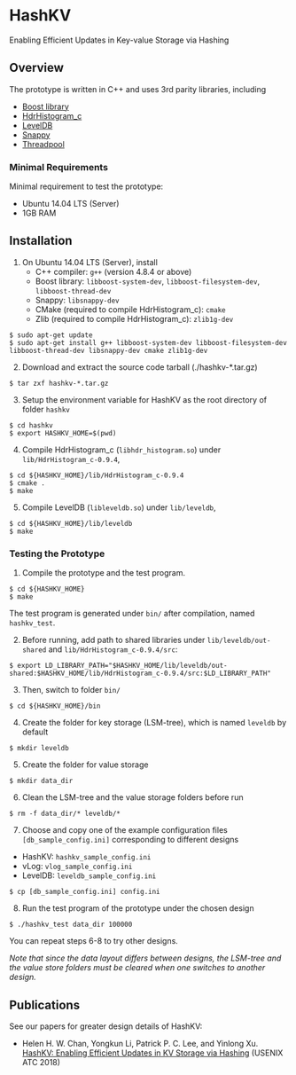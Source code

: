 # HashKV

Enabling Efficient Updates in Key-value Storage via Hashing


## Overview

The prototype is written in C++ and uses 3rd parity libraries, including
  - [Boost library](http://www.boost.org/)
  - [HdrHistogram_c](https://github.com/HdrHistogram/HdrHistogram_c)
  - [LevelDB](https://github.com/google/leveldb)
  - [Snappy](https://github.com/google/snappy)
  - [Threadpool](http://threadpool.sourceforge.net/)


### Minimal Requirements

Minimal requirement to test the prototype:
  - Ubuntu 14.04 LTS (Server)
  - 1GB RAM


## Installation

1. On Ubuntu 14.04 LTS (Server), install 
   - C++ compiler: `g++` (version 4.8.4 or above)
   - Boost library: `libboost-system-dev`, `libboost-filesystem-dev`, `libboost-thread-dev`
   - Snappy: `libsnappy-dev`
   - CMake (required to compile HdrHistogram_c): `cmake`
   - Zlib (required to compile HdrHistogram_c): `zlib1g-dev`

```Shell
$ sudo apt-get update
$ sudo apt-get install g++ libboost-system-dev libboost-filesystem-dev libboost-thread-dev libsnappy-dev cmake zlib1g-dev
```

2. Download and extract the source code tarball (./hashkv-*.tar.gz)

```Shell
$ tar zxf hashkv-*.tar.gz
```

3. Setup the environment variable for HashKV as the root directory of folder `hashkv`

```Shell
$ cd hashkv
$ export HASHKV_HOME=$(pwd)
```

4. Compile HdrHistogram\_c (`libhdr_histogram.so`) under `lib/HdrHistogram_c-0.9.4`,

```Shell
$ cd ${HASHKV_HOME}/lib/HdrHistogram_c-0.9.4
$ cmake .
$ make
```

5. Compile LevelDB (`libleveldb.so`) under `lib/leveldb`,

```Shell
$ cd ${HASHKV_HOME}/lib/leveldb
$ make
```

### Testing the Prototype

1. Compile the prototype and the test program.

```Shell
$ cd ${HASHKV_HOME}
$ make
```
The test program is generated under `bin/` after compilation, named `hashkv_test`.

2. Before running, add path to shared libraries under `lib/leveldb/out-shared` and `lib/HdrHistogram_c-0.9.4/src`:

```Shell
$ export LD_LIBRARY_PATH="$HASHKV_HOME/lib/leveldb/out-shared:$HASHKV_HOME/lib/HdrHistogram_c-0.9.4/src:$LD_LIBRARY_PATH"
```

3. Then, switch to folder `bin/`

```Shell
$ cd ${HASHKV_HOME}/bin
```

4. Create the folder for key storage (LSM-tree), which is named `leveldb` by default

```Shell
$ mkdir leveldb
```

5. Create the folder for value storage

```Shell
$ mkdir data_dir
```

6. Clean the LSM-tree and the value storage folders before run

```Shell
$ rm -f data_dir/* leveldb/*
```

7. Choose and copy one of the example configuration files `[db_sample_config.ini]` corresponding to different designs
  - HashKV: `hashkv_sample_config.ini`
  - vLog: `vlog_sample_config.ini`
  - LevelDB: `leveldb_sample_config.ini`

```Shell
$ cp [db_sample_config.ini] config.ini
```

8. Run the test program of the prototype under the chosen design

```Shell
$ ./hashkv_test data_dir 100000
```

You can repeat steps 6-8 to try other designs. 

*Note that since the data layout differs between designs, the LSM-tree and the value store folders must be cleared when one switches to another design.*


## Publications

See our papers for greater design details of HashKV:

  - Helen H. W. Chan, Yongkun Li, Patrick P. C. Lee, and Yinlong Xu. [HashKV: Enabling Efficient Updates in KV Storage via Hashing][atc18hashkv] (USENIX ATC 2018)


[atc18hashkv]: https://www.usenix.org/conference/atc18/presentation/chan
